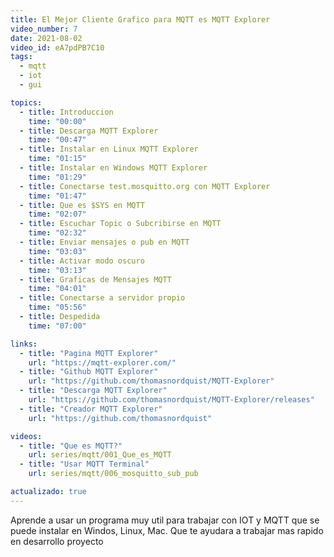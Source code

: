 ```yaml
---
title: El Mejor Cliente Grafico para MQTT es MQTT Explorer
video_number: 7
date: 2021-08-02
video_id: eA7pdPB7C10
tags:
  - mqtt
  - iot
  - gui

topics:
  - title: Introduccion
    time: "00:00"
  - title: Descarga MQTT Explorer
    time: "00:47"
  - title: Instalar en Linux MQTT Explorer
    time: "01:15"
  - title: Instalar en Windows MQTT Explorer
    time: "01:29"
  - title: Conectarse test.mosquitto.org con MQTT Explorer
    time: "01:47"
  - title: Que es $SYS en MQTT
    time: "02:07"
  - title: Escuchar Topic o Subcribirse en MQTT
    time: "02:32"
  - title: Enviar mensajes o pub en MQTT
    time: "03:03"
  - title: Activar modo oscuro
    time: "03:13"
  - title: Graficas de Mensajes MQTT
    time: "04:01"
  - title: Conectarse a servidor propio
    time: "05:56"
  - title: Despedida
    time: "07:00"

links:
  - title: "Pagina MQTT Explorer"
    url: "https://mqtt-explorer.com/"
  - title: "Github MQTT Explorer"
    url: "https://github.com/thomasnordquist/MQTT-Explorer"
  - title: "Descarga MQTT Explorer"
    url: "https://github.com/thomasnordquist/MQTT-Explorer/releases"
  - title: "Creador MQTT Explorer"
    url: "https://github.com/thomasnordquist"

videos:
  - title: "Que es MQTT?"
    url: series/mqtt/001_Que_es_MQTT
  - title: "Usar MQTT Terminal"
    url: series/mqtt/006_mosquitto_sub_pub

actualizado: true
---
```


Aprende a usar un programa muy util para trabajar con IOT y MQTT que se puede instalar en Windos, Linux, Mac. Que te ayudara a trabajar mas rapido en desarrollo proyecto
